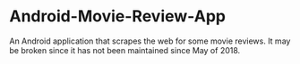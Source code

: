 # Android-Movie-Review-App
An Android application that scrapes the web for some movie reviews. It may be broken since it has not been maintained since May of 2018.
